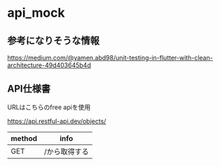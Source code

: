 # api_mock

## 参考になりそうな情報

https://medium.com/@yamen.abd98/unit-testing-in-flutter-with-clean-architecture-49d403645b4d

## API仕様書

URLはこちらのfree apiを使用

https://api.restful-api.dev/objects/

|method|info|
|---|----|
|GET|/から取得する|
